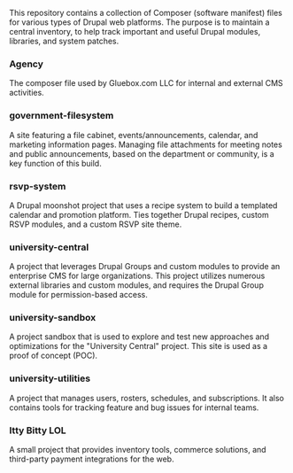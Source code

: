 This repository contains a collection of Composer (software manifest) files for various types of Drupal web platforms. The purpose is to maintain a central inventory, to help track important and useful Drupal modules, libraries, and system patches.  

### Agency
The composer file used by Gluebox.com LLC for internal and external CMS activities. 

### government-filesystem  
A site featuring a file cabinet, events/announcements, calendar, and marketing information pages. Managing file attachments for meeting notes and public announcements, based on the department or community, is a key function of this build.

### rsvp-system 
A Drupal moonshot project that uses a recipe system to build a templated calendar and promotion platform. Ties together Drupal recipes, custom RSVP modules, and a custom RSVP site theme. 

### university-central
A project that leverages Drupal Groups and custom modules to provide an enterprise CMS for large organizations. This project utilizes numerous external libraries and custom modules, and requires the Drupal Group module for permission-based access.

### university-sandbox
A project sandbox that is used to explore and test new approaches and optimizations for the "University Central" project. This site is used as a proof of concept (POC). 

### university-utilities
A project that manages users, rosters, schedules, and subscriptions. It also contains tools for tracking feature and bug issues for internal teams. 


### Itty Bitty LOL
A small project that provides inventory tools, commerce solutions, and third-party payment integrations for the web. 
